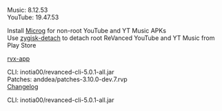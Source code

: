 Music: 8.12.53  
YouTube: 19.47.53  

Install [Microg](https://github.com/ReVanced/GmsCore/releases) for non-root YouTube and YT Music APKs  
Use [zygisk-detach](https://github.com/j-hc/zygisk-detach) to detach root ReVanced YouTube and YT Music from Play Store  

[rvx-app](https://github.com/cvnertnc/rvx-app)
  
CLI: inotia00/revanced-cli-5.0.1-all.jar  
Patches: anddea/patches-3.10.0-dev.7.rvp  
[Changelog](https://github.com/anddea/revanced-patches/releases/tag/v3.10.0-dev.7)

CLI: inotia00/revanced-cli-5.0.1-all.jar    
